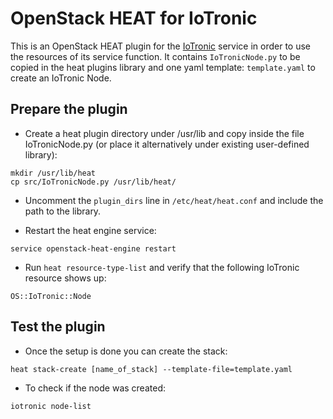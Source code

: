 # OpenStack HEAT for IoTronic

This is an OpenStack HEAT plugin for the [IoTronic](https://github.com/MDSLab/iotronic) service in order to use the resources of its service function. It contains ```IoTronicNode.py``` to be copied in the heat plugins library and one yaml template: ```template.yaml``` to create an IoTronic Node.

## Prepare the plugin

* Create a heat plugin directory under /usr/lib and copy inside the file IoTronicNode.py (or place it alternatively under existing user-defined library):

```
mkdir /usr/lib/heat
cp src/IoTronicNode.py /usr/lib/heat/
```

* Uncomment the ```plugin_dirs``` line in ```/etc/heat/heat.conf``` and include the path to the library.

* Restart the heat engine service:

```
service openstack-heat-engine restart
```

* Run ```heat resource-type-list``` and verify that the following IoTronic resource shows up:

```
OS::IoTronic::Node
```

## Test the plugin

* Once the setup is done you can create the stack:

```heat stack-create [name_of_stack] --template-file=template.yaml``` 

* To check if the node was created:

```
iotronic node-list
```

